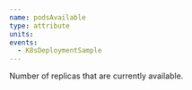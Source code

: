 ```yaml
---
name: podsAvailable
type: attribute
units:
events:
  - K8sDeploymentSample
---
```


Number of replicas that are currently available.
